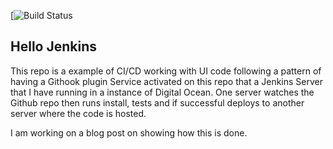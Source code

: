 [![Build Status](http://107.170.228.115:8080/job/hello-jenkins/badge/icon)

Hello Jenkins
-

This repo is a example of CI/CD working with UI code following a pattern of having a Githook plugin Service activated on this repo that a Jenkins Server that I have running in a instance of Digital Ocean. One server watches the Github repo then runs install, tests and if successful deploys to another server where the code is hosted.

I am working on a blog post on showing how this is done.